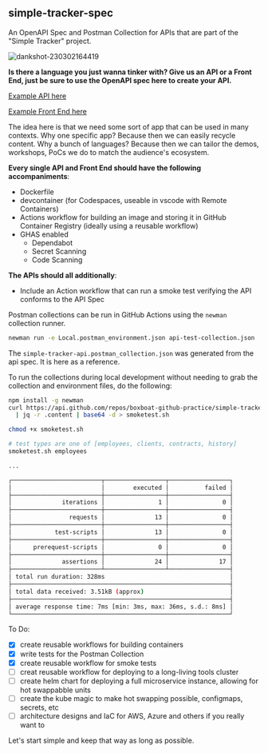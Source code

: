 ## simple-tracker-spec

An OpenAPI Spec and Postman Collection for APIs that are part of the "Simple Tracker" project. 

![dankshot-230302164419](https://user-images.githubusercontent.com/64292041/222576744-a65c44ee-b113-4ff6-8e68-86a9e9bf51c2.png)

__Is there a language you just wanna tinker with? Give us an API or a Front End, just be sure to use the OpenAPI spec here to create your API.__ 

[Example API here](https://github.com/boxboat-github-practice/simple-tracker-express-api)

[Example Front End here](https://github.com/boxboat-github-practice/simple-tracker-express-web)

The idea here is that we need some sort of app that can be used in many contexts. Why one specific app? Because then we can easily recycle content. Why a bunch of languages? Because then we can tailor the demos, workshops, PoCs we do to match the audience's ecosystem.

__Every single API and Front End should have the following accompaniments__:
- Dockerfile
- devcontainer (for Codespaces, useable in vscode with Remote Containers)
- Actions workflow for building an image and storing it in GitHub Container Registry (ideally using a reusable workflow)
- GHAS enabled
  - Dependabot
  - Secret Scanning
  - Code Scanning

__The APIs should all additionally__:
- Include an Action workflow that can run a smoke test verifying the API conforms to the API Spec

Postman collections can be run in GitHub Actions using the `newman` collection runner. 

```bash
newman run -e Local.postman_environment.json api-test-collection.json
```

The `simple-tracker-api.postman_collection.json` was generated from the api spec. It is here as a reference.

To run the collections during local development without needing to grab the collection and environment files, do the following:
```bash
npm install -g newman
curl https://api.github.com/repos/boxboat-github-practice/simple-tracker-spec/contents/smoketest.sh \
  | jq -r .content | base64 -d > smoketest.sh

chmod +x smoketest.sh

# test types are one of [employees, clients, contracts, history]
smoketest.sh employees

...

┌─────────────────────────┬─────────────────┬─────────────────┐
│                         │        executed │          failed │
├─────────────────────────┼─────────────────┼─────────────────┤
│              iterations │               1 │               0 │
├─────────────────────────┼─────────────────┼─────────────────┤
│                requests │              13 │               0 │
├─────────────────────────┼─────────────────┼─────────────────┤
│            test-scripts │              13 │               0 │
├─────────────────────────┼─────────────────┼─────────────────┤
│      prerequest-scripts │               0 │               0 │
├─────────────────────────┼─────────────────┼─────────────────┤
│              assertions │              24 │              17 │
├─────────────────────────┴─────────────────┴─────────────────┤
│ total run duration: 328ms                                   │
├─────────────────────────────────────────────────────────────┤
│ total data received: 3.51kB (approx)                        │
├─────────────────────────────────────────────────────────────┤
│ average response time: 7ms [min: 3ms, max: 36ms, s.d.: 8ms] │
└─────────────────────────────────────────────────────────────┘
```

To Do:
- [x] create reusable workflows for building containers
- [x] write tests for the Postman Collection
- [x] create reusable workflow for smoke tests
- [ ] creat reusable workflow for deploying to a long-living tools cluster 
- [ ] create helm chart for deploying a full microservice instance, allowing for hot swappabble units
- [ ] create the kube magic to make hot swapping possible, configmaps, secrets, etc
- [ ] architecture designs and IaC for AWS, Azure and others if you really want to

Let's start simple and keep that way as long as possible.
<!---
```mermaid
mindmap
  root((Simple Tracker))
    API
      Java
      ::icon(fa-brands fa-java)
      dotnet
      ::icon(fa-brands fa-microsoft)
      JavaScript
      ::icon(fa-brands fa-js)
      python
      ::icon(fa-brands fa-python)
    Front End
      React
      ::icon(fa-brands fa-react)
      dotnet
      ::icon(fa-brands fa-microsoft)
      python
      ::icon(fa-brands fa-python)
      Java
      ::icon(fa-brands fa-java)
    DB
      SQL Server
      ::icon(fa-brands fa-microsoft)
      Oracle SQL
      PostgresSQL
```
--->

